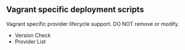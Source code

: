 ## Vagrant specific deployment scripts
Vagrant specific provider lifecycle support. DO NOT remove or modify. 
- Version Check
- Provider List
